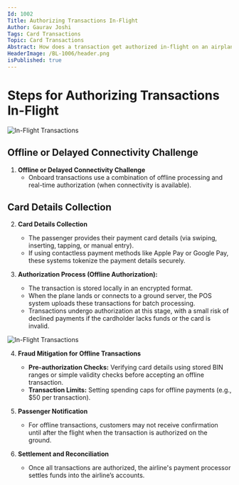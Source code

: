 ```yaml
---
Id: 1002
Title: Authorizing Transactions In-Flight
Author: Gaurav Joshi
Tags: Card Transactions
Topic: Card Transactions 
Abstract: How does a transaction get authorized in-flight on an airplane, such as for purchasing onboard Wi-Fi, food, or other services?
HeaderImage: /BL-1006/header.png
isPublished: true
---
```


# Steps for Authorizing Transactions In-Flight
![In-Flight Transactions](/BL-1006/1.gif)


## Offline or Delayed Connectivity Challenge
1. **Offline or Delayed Connectivity Challenge**  
   - Onboard transactions use a combination of offline processing and real-time authorization (when connectivity is available).

## Card Details Collection
2. **Card Details Collection**  
   - The passenger provides their payment card details (via swiping, inserting, tapping, or manual entry).  
   - If using contactless payment methods like Apple Pay or Google Pay, these systems tokenize the payment details securely.

3. **Authorization Process (Offline Authorization):**  
   - The transaction is stored locally in an encrypted format.  
   - When the plane lands or connects to a ground server, the POS system uploads these transactions for batch processing.  
   - Transactions undergo authorization at this stage, with a small risk of declined payments if the cardholder lacks funds or the card is invalid.

![In-Flight Transactions](/BL-1006/InFlightTraxs.png)

4. **Fraud Mitigation for Offline Transactions**  
   - **Pre-authorization Checks:** Verifying card details using stored BIN ranges or simple validity checks before accepting an offline transaction.  
   - **Transaction Limits:** Setting spending caps for offline payments (e.g., $50 per transaction).

5. **Passenger Notification**  
   - For offline transactions, customers may not receive confirmation until after the flight when the transaction is authorized on the ground.

6. **Settlement and Reconciliation**  
   - Once all transactions are authorized, the airline's payment processor settles funds into the airline’s accounts.  
   


